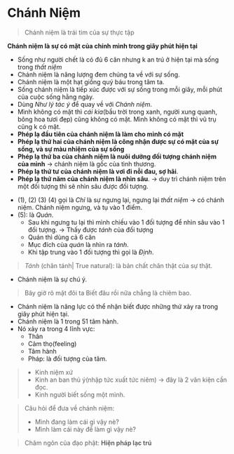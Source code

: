 # Chánh Niệm
> Chánh niệm là trái tim của sự thực tập

**Chánh niệm là sự có mặt của chính mình trong giây phút hiện tại**

+ Sống như người chết là có đủ 6 căn nhưng k an trú ở hiện tại mà sống trong *thất niệm*
+ Chánh niệm là năng lượng đem chúng ta về với sự sống. 
+ Chánh niệm là một hạt giống quý báu trong tâm ta. 
+ Sống chánh niệm là tiếp xúc được với sự sống trong mỗi giây, mỗi phút của cuộc sống hằng ngày. 
+ Dùng *Như lý tác ý* để quay về với *Chánh niệm*.
+ Mình không có mặt thì *cái kia*(bầu trời trong xanh, người xung quanh, bông hoa tươi đẹp) cũng không có mặt. Mình không có mặt thì vũ trụ cũng k có mặt.
+ **Phép lạ đầu tiên của chánh niệm là làm cho mình có mặt** 
+ **Phép lạ thứ hai của chánh niệm là công nhận được sự có mặt của sự sống, và sự màu nhiệm của sự sống**
+ **Phép lạ thứ ba của chánh niệm là nuôi dưỡng đối tượng chánh niệm của mình** $\to$ chánh niệm là gốc của tình thương. 
+ **Phép lạ thứ tư của chánh niệm là vơi đi nỗi đau, sợ hãi**. 
+ **Phép lạ thứ năm của chánh niệm là nhìn sâu**. $\to$ duy trì chánh niệm trên một đối tượng thì sẽ nhìn sâu được đối tượng. 
<!-- + **Phép lạ thứ sáu của chánh niệm là đem lại sự thấy rõ** -->

+ (1), (2) (3) (4) gọi là *Chỉ* là sự ngưng lại, ngưng lại *thất niệm* $\to$ có chánh niệm. Chánh niệm ngưng, và tụ vào 1 điểm. 
+ (5): là *Quán*. 
    + Sau khi ngưng tu lại thì mình chiếu vào 1 đối tượng để nhìn sâu vào 1 đối tượng. $\to$ Thấy được *tánh* của đối tượng
    + Quán thì dùng cả 6 căn 
    + Mục đích của *quán* là nhìn ra *tánh*.
    + Khi tập trung vào 1 đối tượng thì gọi là *Định*. 
    
> *Tánh* (chân tánh| True natural): là bản chất chân thật của sự thật. 

+ Chánh niệm là sự chú ý. 

> Bây giờ rõ mặt đôi ta
> Biết đâu rồi nữa chẵng là chiêm bao.

+ Chánh niệm là năng lực có thể nhận biết được những thứ xảy ra trong giây phút hiện tại. 
+ Chánh niệm là 1 trong 51 tâm hành. 
+ Nó xảy ra trong 4 lĩnh vực:
  + Thân
  + Cảm thọ(feeling)
  + Tâm hành
  + Pháp: là đối tượng của tâm.

> + Kinh niệm xứ
> + Kinh an ban thủ ý(nhập tức xuất tức niêm) $\to$ đây là 2 văn kiện cần đọc. 
> + Kinh người biết sống một mình. 


> Câu hỏi để đưa về chánh niệm:
> + Mình đang làm cái gì vậy nè?
> + Mình làm cái này để làm gì vậy nè?

>  Châm ngôn của đạo phật: **Hiện pháp lạc trú**